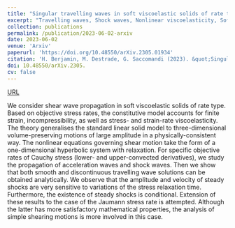 ```yaml
---
title: "Singular travelling waves in soft viscoelastic solids of rate type"
excerpt: "Travelling waves, Shock waves, Nonlinear viscoelasticity, Soft solids, Hyperbolic systems"
collection: publications
permalink: /publication/2023-06-02-arxiv
date: 2023-06-02
venue: 'Arxiv'
paperurl: 'https://doi.org/10.48550/arXiv.2305.01934'
citation: 'H. Berjamin, M. Destrade, G. Saccomandi (2023). &quot;Singular travelling waves in soft viscoelastic solids of rate type&quot;, <i>Arxiv preprint</i> 2305. .'
doi: 10.48550/arXiv.2305. 
cv: false
---
```


[URL](https://arxiv.org/abs/2305. )

We consider shear wave propagation in soft viscoelastic solids of rate type. Based on objective stress rates, the constitutive model accounts for finite strain, incompressibility, as well as stress- and strain-rate viscoelasticity. The theory generalises the standard linear solid model to three-dimensional volume-preserving motions of large amplitude in a physically-consistent way. The nonlinear equations governing shear motion take the form of a one-dimensional hyperbolic system with relaxation. For specific objective rates of Cauchy stress (lower- and upper-convected derivatives), we study the propagation of acceleration waves and shock waves. Then we show that both smooth and discontinuous travelling wave solutions can be obtained analytically. We observe that the amplitude and velocity of steady shocks are very sensitive to variations of the stress relaxation time. Furthermore, the existence of steady shocks is conditional. Extension of these results to the case of the Jaumann stress rate is attempted. Although the latter has more satisfactory mathematical properties, the analysis of simple shearing motions is more involved in this case.